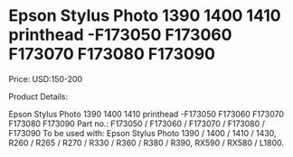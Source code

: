 # Epson Stylus Photo 1390 1400 1410 printhead -F173050 F173060 F173070 F173080 F173090

Price: USD:150-200

Product Details:

Epson Stylus Photo 1390 1400 1410 printhead -F173050 F173060 F173070 F173080 F173090
Part no.: F173050 / F173060 / F173070 / F173080 / F173090
To be used with: Epson Stylus Photo 1390 / 1400 / 1410 / 1430, R260 / R265 / R270 / R330 / R360 / R380 / R390, RX590 / RX580 / L1800.
